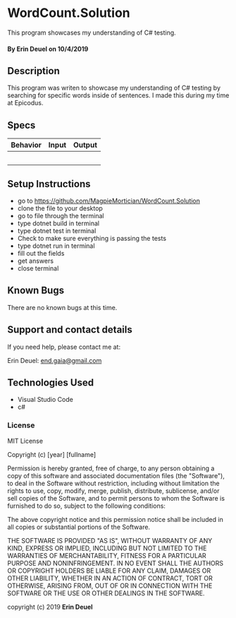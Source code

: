# WordCount.Solution

This program showcases my understanding of C# testing.

#### By Erin Deuel on 10/4/2019

## Description

This program was writen to showcase my understanding of C# testing by searching for specific words inside of sentences. I made this during my time at Epicodus.

## Specs

| Behavior | Input | Output |
| ------------- |:-------------:| -----:|
|  |  |  |
|  |  |  |
|  |  |  |
|  |  |  |
|  |  |  |

## Setup Instructions

* go to https://github.com/MagpieMortician/WordCount.Solution
* clone the file to your desktop
* go to file through the terminal
* type dotnet build in terminal
* type dotnet test in terminal
* Check to make sure everything is passing the tests
* type dotnet run in terminal
* fill out the fields
* get answers
* close terminal

## Known Bugs

There are no known bugs at this time.

## Support and contact details

If you need help, please contact me at:

Erin Deuel: end.gaia@gmail.com

## Technologies Used

* Visual Studio Code
* c#

### License

MIT License

Copyright (c) [year] [fullname]

Permission is hereby granted, free of charge, to any person obtaining a copy
of this software and associated documentation files (the "Software"), to deal
in the Software without restriction, including without limitation the rights
to use, copy, modify, merge, publish, distribute, sublicense, and/or sell
copies of the Software, and to permit persons to whom the Software is
furnished to do so, subject to the following conditions:

The above copyright notice and this permission notice shall be included in all
copies or substantial portions of the Software.

THE SOFTWARE IS PROVIDED "AS IS", WITHOUT WARRANTY OF ANY KIND, EXPRESS OR
IMPLIED, INCLUDING BUT NOT LIMITED TO THE WARRANTIES OF MERCHANTABILITY,
FITNESS FOR A PARTICULAR PURPOSE AND NONINFRINGEMENT. IN NO EVENT SHALL THE
AUTHORS OR COPYRIGHT HOLDERS BE LIABLE FOR ANY CLAIM, DAMAGES OR OTHER
LIABILITY, WHETHER IN AN ACTION OF CONTRACT, TORT OR OTHERWISE, ARISING FROM,
OUT OF OR IN CONNECTION WITH THE SOFTWARE OR THE USE OR OTHER DEALINGS IN THE
SOFTWARE.

copyright (c) 2019 **Erin Deuel**

